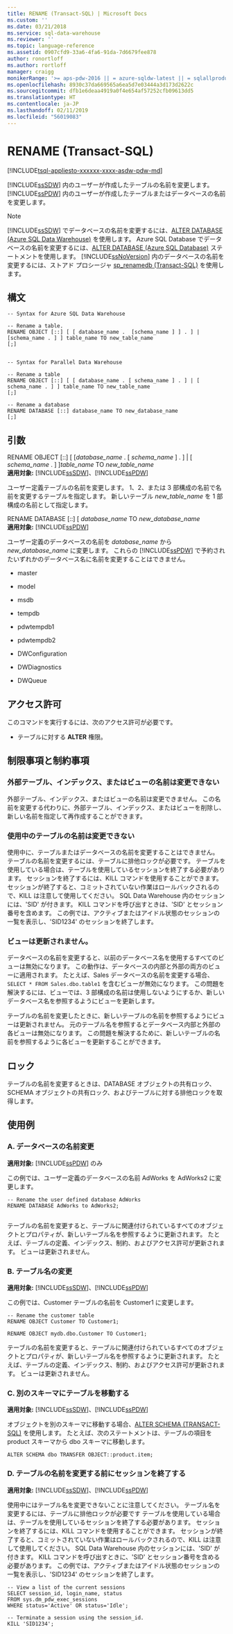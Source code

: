 ```yaml
---
title: RENAME (Transact-SQL) | Microsoft Docs
ms.custom: ''
ms.date: 03/21/2018
ms.service: sql-data-warehouse
ms.reviewer: ''
ms.topic: language-reference
ms.assetid: 0907cfd9-33a6-4fa6-91da-7d6679fee878
author: ronortloff
ms.author: rortloff
manager: craigg
monikerRange: '>= aps-pdw-2016 || = azure-sqldw-latest || = sqlallproducts-allversions'
ms.openlocfilehash: 8930c37da669565a6ea5d7e03444a3d173d2622c
ms.sourcegitcommit: dfb1e6deaa4919a0f4e654af57252cfb09613dd5
ms.translationtype: HT
ms.contentlocale: ja-JP
ms.lasthandoff: 02/11/2019
ms.locfileid: "56019083"
---
```

# <a name="rename-transact-sql"></a>RENAME (Transact-SQL)
[!INCLUDE[tsql-appliesto-xxxxxx-xxxx-asdw-pdw-md](../../includes/tsql-appliesto-xxxxxx-xxxx-asdw-pdw-md.md)]

  [!INCLUDE[ssSDW](../../includes/sssdw-md.md)] 内のユーザーが作成したテーブルの名前を変更します。 [!INCLUDE[ssPDW](../../includes/sspdw-md.md)] 内のユーザーが作成したテーブルまたはデータベースの名前を変更します。  
  
> [!NOTE]  
>  [!INCLUDE[ssSDW](../../includes/sssdw-md.md)] でデータベースの名前を変更するには、[ALTER DATABASE (Azure SQL Data Warehouse)](alter-database-transact-sql.md?&tabs=sqldw) を使用します。  Azure SQL Database でデータベースの名前を変更するには、[ALTER DATABASE (Azure SQL Database)](alter-database-transact-sql.md?&tabs=sqldbmi) ステートメントを使用します。 [!INCLUDE[ssNoVersion](../../includes/ssnoversion-md.md)] 内のデータベースの名前を変更するには、ストアド プロシージャ [sp_renamedb &#40;Transact-SQL&#41;](../../relational-databases/system-stored-procedures/sp-renamedb-transact-sql.md) を使用します。
  
## <a name="syntax"></a>構文  
  
```  
-- Syntax for Azure SQL Data Warehouse  
  
-- Rename a table.  
RENAME OBJECT [::] [ [ database_name .  [schema_name ] ] . ] | [schema_name . ] ] table_name TO new_table_name  
[;]  
  
```  
  
```  
-- Syntax for Parallel Data Warehouse  
  
-- Rename a table  
RENAME OBJECT [::] [ [ database_name . [ schema_name ] . ] | [ schema_name . ] ] table_name TO new_table_name  
[;]  
  
-- Rename a database  
RENAME DATABASE [::] database_name TO new_database_name  
[;]  
```  
  
## <a name="arguments"></a>引数  
 RENAME OBJECT [::] [ [*database_name* . [ *schema_name* ] . ] | [ *schema_name* . ] ]*table_name* TO *new_table_name*  
 **適用対象:** [!INCLUDE[ssSDW](../../includes/sssdw-md.md)]、[!INCLUDE[ssPDW](../../includes/sspdw-md.md)]  
  
 ユーザー定義テーブルの名前を変更します。 1、2、または 3 部構成の名前で名前を変更するテーブルを指定します。    新しいテーブル *new_table_name* を 1 部構成の名前として指定します。  
  
 RENAME DATABASE [::] [ *database_name* TO *new_database_name*  
 **適用対象:**  [!INCLUDE[ssPDW](../../includes/sspdw-md.md)]  
  
 ユーザー定義のデータベースの名前を *database_name* から *new_database_name* に変更します。  これらの [!INCLUDE[ssPDW](../../includes/sspdw-md.md)] で予約されたいずれかのデータベース名に名前を変更することはできません。  
  
-   master  
  
-   model  
  
-   msdb  
  
-   tempdb  
  
-   pdwtempdb1  
  
-   pdwtempdb2  
  
-   DWConfiguration  
  
-   DWDiagnostics  
  
-   DWQueue  
  
## <a name="permissions"></a>アクセス許可  
 このコマンドを実行するには、次のアクセス許可が必要です。  
  
-   テーブルに対する **ALTER** 権限。  
   
  
## <a name="limitations-and-restrictions"></a>制限事項と制約事項  
  
### <a name="cannot-rename-an-external-table-indexes-or-views"></a>外部テーブル、インデックス、またはビューの名前は変更できない
外部テーブル、インデックス、またはビューの名前は変更できません。 この名前を変更する代わりに、外部テーブル、インデックス、またはビューを削除し、新しい名前を指定して再作成することができます。

### <a name="cannot-rename-a-table-in-use"></a>使用中のテーブルの名前は変更できない  
 使用中に、テーブルまたはデータベースの名前を変更することはできません。 テーブルの名前を変更するには、テーブルに排他ロックが必要です。 テーブルを使用している場合は、テーブルを使用しているセッションを終了する必要があります。 セッションを終了するには、KILL コマンドを使用することができます。 セッションが終了すると、コミットされていない作業はロールバックされるので、KILL は注意して使用してください。 SQL Data Warehouse 内のセッションには、'SID' が付きます。 KILL コマンドを呼び出すときは、'SID' とセッション番号を含めます。 この例では、アクティブまたはアイドル状態のセッションの一覧を表示し、'SID1234' のセッションを終了します。  
  
### <a name="views-are-not-updated"></a>ビューは更新されません。  
 データベースの名前を変更すると、以前のデータベース名を使用するすべてのビューは無効になります。 この動作は、データベースの内部と外部の両方のビューに適用されます。 たとえば、Sales データベースの名前を変更する場合、`SELECT * FROM Sales.dbo.table1` を含むビューが無効になります。 この問題を解決するには、ビューでは、3 部構成の名前は使用しないようにするか、新しいデータベース名を参照するようにビューを更新します。  
  
 テーブルの名前を変更したときに、新しいテーブルの名前を参照するようにビューは更新されません。 元のテーブル名を参照するとデータベース内部と外部の各ビューは無効になります。 この問題を解決するために、新しいテーブルの名前を参照するように各ビューを更新することができます。  
  
## <a name="locking"></a>ロック  
 テーブルの名前を変更するときは、DATABASE オブジェクトの共有ロック、SCHEMA オブジェクトの共有ロック、およびテーブルに対する排他ロックを取得します。  
  
## <a name="examples"></a>使用例  
  
### <a name="a-rename-a-database"></a>A. データベースの名前変更  
 **適用対象:**  [!INCLUDE[ssPDW](../../includes/sspdw-md.md)] のみ  
  
 この例では、ユーザー定義のデータベースの名前 AdWorks を AdWorks2 に変更します。  
  
```  
-- Rename the user defined database AdWorks  
RENAME DATABASE AdWorks to AdWorks2;  
  
```  
  
 テーブルの名前を変更すると、テーブルに関連付けられているすべてのオブジェクトとプロパティが、新しいテーブル名を参照するように更新されます。 たとえば、テーブルの定義、インデックス、制約、およびアクセス許可が更新されます。 ビューは更新されません。  
  
### <a name="b-rename-a-table"></a>B. テーブル名の変更  
 **適用対象:** [!INCLUDE[ssSDW](../../includes/sssdw-md.md)]、[!INCLUDE[ssPDW](../../includes/sspdw-md.md)]  
  
 この例では、Customer テーブルの名前を Customer1 に変更します。  
  
```  
-- Rename the customer table  
RENAME OBJECT Customer TO Customer1;  
  
RENAME OBJECT mydb.dbo.Customer TO Customer1;  
```  
  
 テーブルの名前を変更すると、テーブルに関連付けられているすべてのオブジェクトとプロパティが、新しいテーブル名を参照するように更新されます。 たとえば、テーブルの定義、インデックス、制約、およびアクセス許可が更新されます。 ビューは更新されません。  
   
  
### <a name="c-move-a-table-to-a-different-schema"></a>C. 別のスキーマにテーブルを移動する  
 **適用対象:** [!INCLUDE[ssSDW](../../includes/sssdw-md.md)]、[!INCLUDE[ssPDW](../../includes/sspdw-md.md)]  
  
 オブジェクトを別のスキーマに移動する場合、[ALTER SCHEMA &#40;TRANSACT-SQL&#41;](../../t-sql/statements/alter-schema-transact-sql.md) を使用します。 たとえば、次のステートメントは、テーブルの項目を product スキーマから dbo スキーマに移動します。  
  
```  
ALTER SCHEMA dbo TRANSFER OBJECT::product.item;  
```  
  
### <a name="d-terminate-sessions-before-renaming-a-table"></a>D. テーブルの名前を変更する前にセッションを終了する  
 **適用対象:** [!INCLUDE[ssSDW](../../includes/sssdw-md.md)]、[!INCLUDE[ssPDW](../../includes/sspdw-md.md)]  
  
 使用中にはテーブル名を変更できないことに注意してください。 テーブル名を変更するには、テーブルに排他ロックが必要です テーブルを使用している場合は、テーブルを使用しているセッションを終了する必要があります。 セッションを終了するには、KILL コマンドを使用することができます。 セッションが終了すると、コミットされていない作業はロールバックされるので、KILL は注意して使用してください。 SQL Data Warehouse 内のセッションには、'SID' が付きます。 KILL コマンドを呼び出すときに、'SID' とセッション番号を含める必要があります。 この例では、アクティブまたはアイドル状態のセッションの一覧を表示し、'SID1234' のセッションを終了します。  
  
```  
-- View a list of the current sessions  
SELECT session_id, login_name, status   
FROM sys.dm_pdw_exec_sessions   
WHERE status='Active' OR status='Idle';  
  
-- Terminate a session using the session_id.  
KILL 'SID1234';  
```  
  
  
